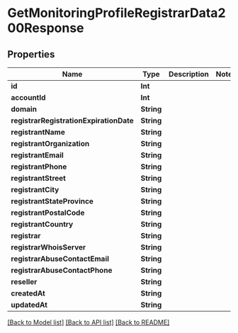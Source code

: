 # GetMonitoringProfileRegistrarData200Response

## Properties
Name | Type | Description | Notes
------------ | ------------- | ------------- | -------------
**id** | **Int** |  | 
**accountId** | **Int** |  | 
**domain** | **String** |  | 
**registrarRegistrationExpirationDate** | **String** |  | 
**registrantName** | **String** |  | 
**registrantOrganization** | **String** |  | 
**registrantEmail** | **String** |  | 
**registrantPhone** | **String** |  | 
**registrantStreet** | **String** |  | 
**registrantCity** | **String** |  | 
**registrantStateProvince** | **String** |  | 
**registrantPostalCode** | **String** |  | 
**registrantCountry** | **String** |  | 
**registrar** | **String** |  | 
**registrarWhoisServer** | **String** |  | 
**registrarAbuseContactEmail** | **String** |  | 
**registrarAbuseContactPhone** | **String** |  | 
**reseller** | **String** |  | 
**createdAt** | **String** |  | 
**updatedAt** | **String** |  | 

[[Back to Model list]](../README.md#documentation-for-models) [[Back to API list]](../README.md#documentation-for-api-endpoints) [[Back to README]](../README.md)


